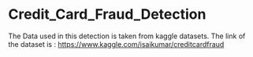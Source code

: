 # Credit_Card_Fraud_Detection

The Data used in this detection is taken  from kaggle datasets.
The link of the dataset is : https://www.kaggle.com/isaikumar/creditcardfraud
